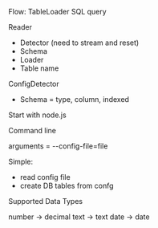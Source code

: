 Flow:
TableLoader
SQL query



Reader
- Detector (need to stream and reset)
- Schema
- Loader
- Table name



ConfigDetector
- Schema = type, column, indexed

Start with node.js

Command line

arguments = 
--config-file=file

Simple:
- read config file
- create DB tables from confg



Supported Data Types

number -> decimal
text -> text
date -> date








